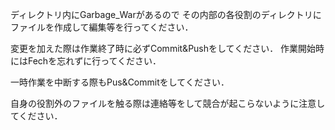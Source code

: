 ディレクトリ内にGarbage_Warがあるので
その内部の各役割のディレクトリにファイルを作成して編集等を行ってください．

変更を加えた際は作業終了時に必ずCommit&Pushをしてください．
作業開始時にはFechを忘れずに行ってください．

一時作業を中断する際もPus&Commitをしてください．

自身の役割外のファイルを触る際は連絡等をして競合が起こらないように注意してください．
